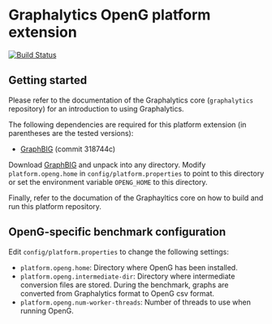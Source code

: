 # Graphalytics OpenG platform extension

[![Build Status](https://jenkins.tribler.org/buildStatus/icon?job=Graphalytics/Platforms/OpenG_master)](https://jenkins.tribler.org/job/Graphalytics/job/Platforms/job/OpenG_master/)

## Getting started

Please refer to the documentation of the Graphalytics core (`graphalytics` repository) for an introduction to using Graphalytics.

The following dependencies are required for this platform extension (in parentheses are the tested versions):

* [GraphBIG](https://github.com/graphbig/graphBIG/) (commit 318744c)


Download [GraphBIG](https://github.com/graphbig/graphBIG/) and unpack into any directory. Modify `platform.openg.home` in `config/platform.properties` to point to this directory or set the environment variable `OPENG_HOME` to this directory.

Finally, refer to the documation of the Graphayltics core on how to build and run this platform repository.


## OpenG-specific benchmark configuration

Edit `config/platform.properties` to change the following settings:

- `platform.openg.home`: Directory where OpenG has been installed.
- `platform.openg.intermediate-dir`:  Directory where intermediate conversion files are stored. During the benchmark, graphs are converted from Graphalytics format to OpenG csv format.
- `platform.openg.num-worker-threads`: Number of threads to use when running OpenG.

